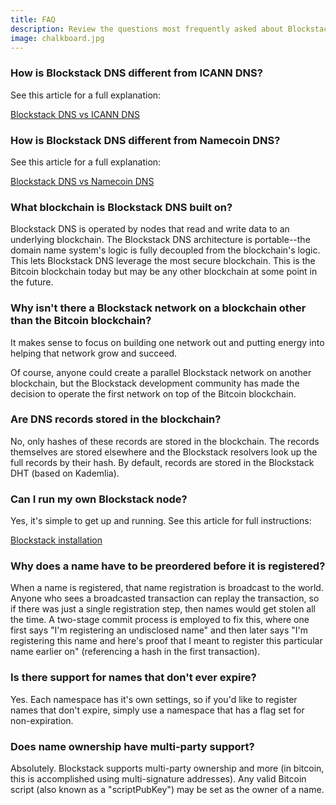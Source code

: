 ```yaml
---
title: FAQ
description: Review the questions most frequently asked about Blockstack.
image: chalkboard.jpg
---
```


### How is Blockstack DNS different from ICANN DNS?

See this article for a full explanation:

[Blockstack DNS vs ICANN DNS](/docs/blockstack-vs-dns)

### How is Blockstack DNS different from Namecoin DNS?

See this article for a full explanation:

[Blockstack DNS vs Namecoin DNS](/docs/blockstack-vs-namecoin)

### What blockchain is Blockstack DNS built on?

Blockstack DNS is operated by nodes that read and write data to an underlying blockchain. The Blockstack DNS architecture is portable--the domain name system's logic is fully decoupled from the blockchain's logic. This lets Blockstack DNS leverage the most secure blockchain. This is the Bitcoin blockchain today but may be any other blockchain at some point in the future.

### Why isn't there a Blockstack network on a blockchain other than the Bitcoin blockchain?

It makes sense to focus on building one network out and putting energy into helping that network grow and succeed.

Of course, anyone could create a parallel Blockstack network on another blockchain, but the Blockstack development community has made the decision to operate the first network on top of the Bitcoin blockchain.

### Are DNS records stored in the blockchain?

No, only hashes of these records are stored in the blockchain. The records themselves are stored elsewhere and the Blockstack resolvers look up the full records by their hash. By default, records are stored in the Blockstack DHT (based on Kademlia).

### Can I run my own Blockstack node?

Yes, it's simple to get up and running. See this article for full instructions:

[Blockstack installation](/docs/installation)

### Why does a name have to be preordered before it is registered?

When a name is registered, that name registration is broadcast to the world. Anyone who sees a broadcasted transaction can replay the transaction, so if there was just a single registration step, then names would get stolen all the time. A two-stage commit process is employed to fix this, where one first says "I'm registering an undisclosed name" and then later says "I'm registering this name and here's proof that I meant to register this particular name earlier on" (referencing a hash in the first transaction).

### Is there support for names that don't ever expire?

Yes. Each namespace has it's own settings, so if you'd like to register names that don't expire, simply use a namespace that has a flag set for non-expiration.

### Does name ownership have multi-party support?

Absolutely. Blockstack supports multi-party ownership and more (in bitcoin, this is accomplished using multi-signature addresses). Any valid Bitcoin script (also known as a "scriptPubKey") may be set as the owner of a name.
